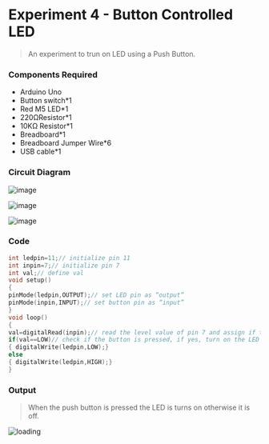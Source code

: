 # Experiment 4 - Button Controlled LED

> An experiment to trun on LED using a Push Button.
  
### Components Required 

* Arduino Uno
* Button switch*1
* Red M5 LED*1
* 220ΩResistor*1
* 10KΩ Resistor*1
* Breadboard*1
* Breadboard Jumper Wire*6
* USB cable*1

### Circuit Diagram

![image](https://user-images.githubusercontent.com/51323070/146686317-34a081c2-acfb-407c-ab93-999d4f430e08.png)

![image](https://user-images.githubusercontent.com/51323070/146686333-26843fc7-d2bd-46c6-b2ec-980fc071d3dc.png)

![image](https://user-images.githubusercontent.com/51323070/146686337-acbb55ca-aeed-4e5e-9380-dd3b666b28e9.png)

### Code

```ino
int ledpin=11;// initialize pin 11
int inpin=7;// initialize pin 7
int val;// define val
void setup()
{
pinMode(ledpin,OUTPUT);// set LED pin as “output”
pinMode(inpin,INPUT);// set button pin as “input”
}
void loop()
{
val=digitalRead(inpin);// read the level value of pin 7 and assign if to val
if(val==LOW)// check if the button is pressed, if yes, turn on the LED
{ digitalWrite(ledpin,LOW);}
else
{ digitalWrite(ledpin,HIGH);}
}
```

### Output

> When the push button is pressed the LED is turns on otherwise it is off.

![loading](https://user-images.githubusercontent.com/51323070/146673156-df307713-2ec1-46dd-9e6f-5bd0c7afc81f.gif)